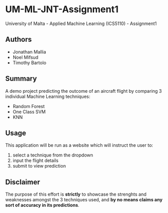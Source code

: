 # UM-ML-JNT-Assignment1
University of Malta - Applied Machine Learning (ICS5110) - Assignment1

## Authors
* Jonathan Mallia
* Noel Mifsud
* Timothy Bartolo


## Summary
A demo project predicting the outcome of an aircraft flight by comparing 3 individual Machine Learning techniques:

* Random Forest
* One Class SVM
* KNN

## Usage
This application will be run as a website which will instruct the user to:
1. select a technique from the dropdown 
2. input the flight details
3. submit to view prediction

## Disclaimer
The purpose of this effort is **strictly** to showcase the strenghts and weaknesses amongst the 3 techniques used, and **by no means claims any sort of accuracy in its predictions**. 
